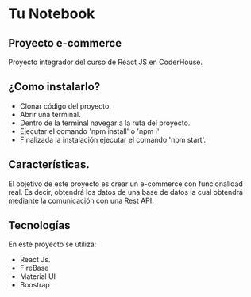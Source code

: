 # Tu Notebook
## Proyecto e-commerce 

Proyecto integrador del curso de React JS en CoderHouse.

## ¿Como instalarlo?

- Clonar código del proyecto.
- Abrir una terminal.
- Dentro de la terminal navegar a la ruta del proyecto.
- Ejecutar el comando 'npm install' o 'npm i'
- Finalizada la instalación ejecutar el comando 'npm start'.

## Características.
El objetivo de este proyecto es crear un e-commerce con funcionalidad real. Es
decir, obtendrá los datos de una base de datos la cual obtendrá mediante la comunicación con una Rest API.


## Tecnologías

En este proyecto se utiliza: 

- React Js.
- FireBase
- Material UI
- Boostrap
